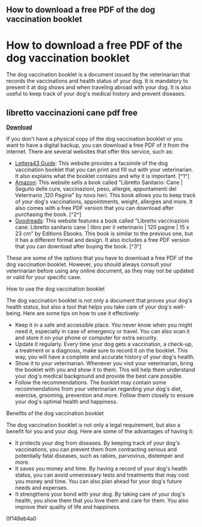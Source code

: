 ## How to download a free PDF of the dog vaccination booklet

  
# How to download a free PDF of the dog vaccination booklet
 
The dog vaccination booklet is a document issued by the veterinarian that records the vaccinations and health status of your dog. It is mandatory to present it at dog shows and when traveling abroad with your dog. It is also useful to keep track of your dog's medical history and prevent diseases.
 
## libretto vaccinazioni cane pdf free


[**Download**](https://www.google.com/url?q=https%3A%2F%2Furloso.com%2F2tKyPV&sa=D&sntz=1&usg=AOvVaw0CzbjHW9q1_329YlqfvjWM)

 
If you don't have a physical copy of the dog vaccination booklet or you want to have a digital backup, you can download a free PDF of it from the internet. There are several websites that offer this service, such as:
 
- [Lettera43 Guide](https://www.lettera43.it/guide/fac-simile-di-libretto-sanitario-cane/): This website provides a facsimile of the dog vaccination booklet that you can print and fill out with your veterinarian. It also explains what the booklet contains and why it is important. [^1^]
- [Amazon](https://www.amazon.com/Libretto-Sanitario-vaccinazioni-appuntamenti-Veterinario/dp/B09DF27J12): This website sells a book called "Libretto Sanitario: Cane | Seguito delle cure, vaccinazioni, peso, allergie, appuntamenti del Veterinario ,120 Pagine" by novo heri. This book allows you to keep track of your dog's vaccinations, appointments, weight, allergies and more. It also comes with a free PDF version that you can download after purchasing the book. [^2^]
- [Goodreads](https://www.goodreads.com/book/show/82095282-libretto-vaccinazioni-cane): This website features a book called "Libretto vaccinazioni cane: Libretto sanitario cane | libro per il veterinario | 120 pagine | 15 x 23 cm" by Editions Ebooks. This book is similar to the previous one, but it has a different format and design. It also includes a free PDF version that you can download after buying the book. [^3^]

These are some of the options that you have to download a free PDF of the dog vaccination booklet. However, you should always consult your veterinarian before using any online document, as they may not be updated or valid for your specific case.
  
How to use the dog vaccination booklet
 
The dog vaccination booklet is not only a document that proves your dog's health status, but also a tool that helps you take care of your dog's well-being. Here are some tips on how to use it effectively:

- Keep it in a safe and accessible place. You never know when you might need it, especially in case of emergency or travel. You can also scan it and store it on your phone or computer for extra security.
- Update it regularly. Every time your dog gets a vaccination, a check-up, a treatment or a diagnosis, make sure to record it on the booklet. This way, you will have a complete and accurate history of your dog's health.
- Show it to your veterinarian. Whenever you visit your veterinarian, bring the booklet with you and show it to them. This will help them understand your dog's medical background and provide the best care possible.
- Follow the recommendations. The booklet may contain some recommendations from your veterinarian regarding your dog's diet, exercise, grooming, prevention and more. Follow them closely to ensure your dog's optimal health and happiness.

Benefits of the dog vaccination booklet
 
The dog vaccination booklet is not only a legal requirement, but also a benefit for you and your dog. Here are some of the advantages of having it:

- It protects your dog from diseases. By keeping track of your dog's vaccinations, you can prevent them from contracting serious and potentially fatal diseases, such as rabies, parvovirus, distemper and more.
- It saves you money and time. By having a record of your dog's health status, you can avoid unnecessary tests and treatments that may cost you money and time. You can also plan ahead for your dog's future needs and expenses.
- It strengthens your bond with your dog. By taking care of your dog's health, you show them that you love them and care for them. You also improve their quality of life and happiness.

 0f148eb4a0
